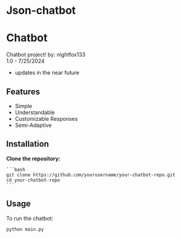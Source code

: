 # Json-chatbot
# Chatbot

Chatbot project! by: nightfox133  
1.0 - 7/25/2024
- updates in the near future 

## Features
- Simple
- Understandable
- Customizable Responses
- Semi-Adaptive

## Installation

**Clone the repository:**

    ```bash
    git clone https://github.com/yourusername/your-chatbot-repo.git
    cd your-chatbot-repo
    ```
## Usage

To run the chatbot:

```bash
python main.py

